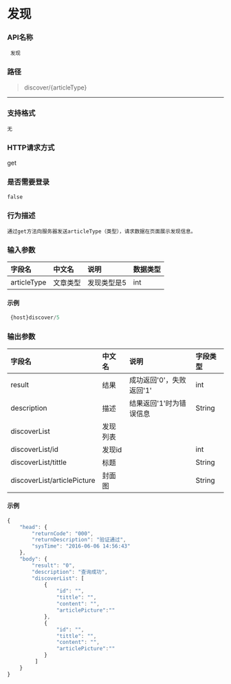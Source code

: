 # 发现

### **API名称**

```
 发现
```

### **路径**

> discover/{articleType}

---

### **支持格式**

```
无
```

### **HTTP请求方式**

get

### **是否需要登录**

```
false
```

### **行为描述**

```
通过get方法向服务器发送articleType（类型），请求数据在页面展示发现信息。
```

### **输入参数**

| 字段名 | 中文名 | 说明 | 数据类型 |
| :--- | :--- | :--- | :--- |
| articleType | 文章类型 | 发现类型是5 | int |

#### **示例**

```javascript
 {host}discover/5
```

### **输出参数**

| 字段名 | 中文名 | 说明 | 字段类型 |
| :--- | :--- | :--- | :--- |
| result | 结果 | 成功返回'0'，失败返回'1' | int |
| description | 描述 | 结果返回'1'时为错误信息 | String |
| discoverList | 发现列表 |  |  |
| discoverList/id | 发现id |  | int |
| discoverList/tittle | 标题 |  | String |
| discoverList/articlePicture | 封面图 |  | String |

#### **示例**

```javascript
{
    "head": {
        "returnCode": "000",
        "returnDescription": "验证通过",
        "sysTime": "2016-06-06 14:56:43"
    },
    "body": {
        "result": "0",
        "description": "查询成功",
        "discoverList": [
            {
                "id": "",
                "tittle": "",
                "content": "",
                "articlePicture":""
            },
            {
                "id": "",
                "tittle": "",
                "content": "",
                "articlePicture":""
            }
         ]
    }
}
```



